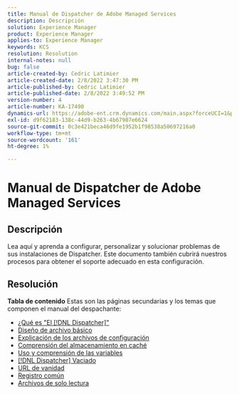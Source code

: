 ```yaml
---
title: Manual de Dispatcher de Adobe Managed Services
description: Descripción
solution: Experience Manager
product: Experience Manager
applies-to: Experience Manager
keywords: KCS
resolution: Resolution
internal-notes: null
bug: false
article-created-by: Cedric Latimier
article-created-date: 2/8/2022 3:47:30 PM
article-published-by: Cedric Latimier
article-published-date: 2/8/2022 3:49:52 PM
version-number: 4
article-number: KA-17490
dynamics-url: https://adobe-ent.crm.dynamics.com/main.aspx?forceUCI=1&pagetype=entityrecord&etn=knowledgearticle&id=7775b268-f688-ec11-93b0-002248083a1c
exl-id: d9f62183-138c-44d9-b263-4b67907e6624
source-git-commit: 0c3e421beca46d9fe1952b1f98538a50697216a0
workflow-type: tm+mt
source-wordcount: '161'
ht-degree: 1%

---
```


# Manual de Dispatcher de Adobe Managed Services

## Descripción


Lea aquí y aprenda a configurar, personalizar y solucionar problemas de sus instalaciones de Dispatcher. Este documento también cubrirá nuestros procesos para obtener el soporte adecuado en esta configuración.


## Resolución

<b>Tabla de contenido</b>
Estas son las páginas secundarias y los temas que componen el manual del despachante:

- [¿Qué es &quot;El [!DNL Dispatcher]&quot;](https://experienceleague.adobe.com/docs/experience-cloud-kcs/kbarticles/KA-17911.html%3Flang%3Den)
- [Diseño de archivo básico](https://experienceleague.adobe.com/docs/experience-cloud-kcs/kbarticles/KA-17502.html%3Flang%3Den)
- [Explicación de los archivos de configuración](https://experienceleague.adobe.com/docs/experience-cloud-kcs/kbarticles/KA-17477.html%3Flang%3Den)
- [Comprensión del almacenamiento en caché](https://experienceleague.adobe.com/docs/experience-cloud-kcs/kbarticles/KA-17912.html%3Flang%3Den)
- [Uso y comprensión de las variables](https://experienceleague.adobe.com/docs/experience-cloud-kcs/kbarticles/KA-17487.html%3Flang%3Den)
- [[!DNL Dispatcher] Vaciado](https://experienceleague.adobe.com/docs/experience-cloud-kcs/kbarticles/KA-17493.html%3Flang%3Den)
- [URL de vanidad](https://experienceleague.adobe.com/docs/experience-cloud-kcs/kbarticles/KA-17463.html%3Flang%3Den)
- [Registro común](https://experienceleague.adobe.com/docs/experience-cloud-kcs/kbarticles/KA-17914.html%3Flang%3Den)
- [Archivos de solo lectura](https://experienceleague.adobe.com/docs/experience-cloud-kcs/kbarticles/KA-17483.html%3Flang%3Den)
